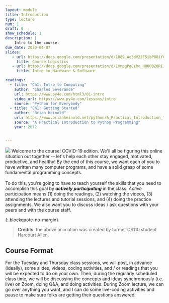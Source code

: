 ```yaml
---
layout: module
title: Introduction
type: lecture
num: 1
draft: 0
show_schedule: 1
description: |
    Intro to the course.
due_date: 2020-04-07
slides:
   - url: https://docs.google.com/presentation/d/1089_Wc3dV22F5ibP88iYGCNlSn-MNR3ASQd80Ajk8Aw/edit?usp=sharing
     title: Course Logistics
   - url: https://docs.google.com/presentation/d/1VnpgPgCzho_HOOOBZ0RI1D7a6xNXk95PdM7T6YdqYp0/edit?usp=sharing
     title: Intro to Hardware & Software

readings:
  - title: "Ch1: Intro to Computing"
    author: "Charles Severance"
    url: https://www.py4e.com/html3/01-intro
    video_url: https://www.py4e.com/lessons/intro
    source: "Python for Everybody"
  - title: "Ch1: Getting Started"
    author: "Brian Heinold"
    url: https://www.brianheinold.net/python/A_Practical_Introduction_to_Python_Programming_Heinold.pdf
    source: "A Practical Introduction to Python Programming"
    year: 2012


---
```

<img class="module-image" src="/spring2020/assets/images/lectures/lecture_02_trampolines.gif" /> Welcome to the course! COVID-19 edition. We'll all be figuring this online situation out together -- let's help each other stay engaged, motivated, productive, and healthy! By the end of this course, we want each of you to have written many computer programs, and have a solid grasp of some fundamental programming concepts. <br><br>To do this, you're going to have to teach yourself the skills that you need to accomplish this goal by ***actively participating*** in the class. *Active* participation means (1) doing the readings, (2) watching the videos, (3) attending the lectures and tutorial sessions, and (4) doing the practice assignments. We also want you to discuss ideas / ask questions with your peers and with the course staff.

{:.blockquote-no-margin}
> **Credits**: the above animation was created by former CS110 student Harcourt Allen.


## Course Format
For the Tuesday and Thursday class sessions, we will post, in advance (ideally), some slides, videos, coding activities, and / or readings that you will be expected to do on your own. Then, during the regularly scheduled class time, we will be discussing the concepts and ideas synchronously (i.e. live) on Zoom, doing Q&A, and doing activities. During Zoom lecture, we can go over anything you want, and I can do some live-coding activities and pause to make sure folks are getting their questions answered.